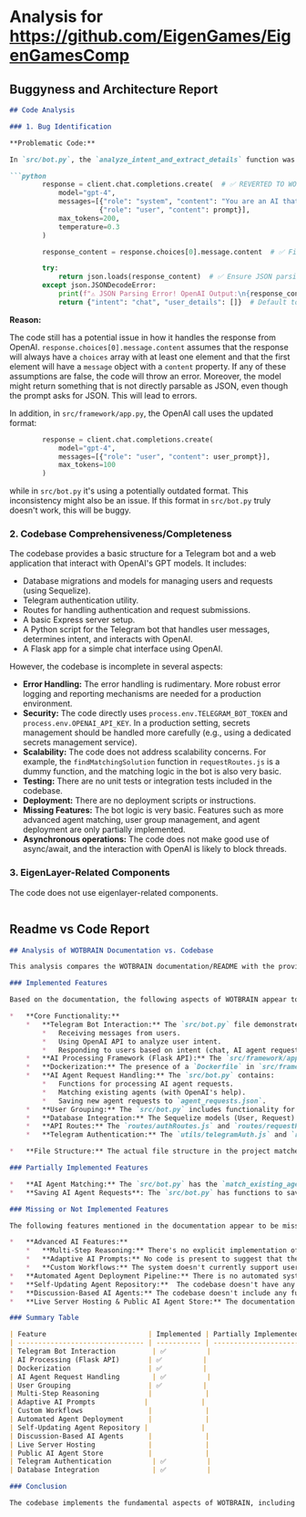 
# Analysis for https://github.com/EigenGames/EigenGamesComp

## Buggyness and Architecture Report
```markdown
## Code Analysis

### 1. Bug Identification

**Problematic Code:**

In `src/bot.py`, the `analyze_intent_and_extract_details` function was reverted to a supposedly working version that is not compatible with the newer OpenAI API. And the original buggy part was not fixed.

```python
        response = client.chat.completions.create(  # ✅ REVERTED TO WORKING FORMAT
            model="gpt-4",
            messages=[{"role": "system", "content": "You are an AI that categorizes user requests."},
                      {"role": "user", "content": prompt}],
            max_tokens=200,
            temperature=0.3
        )

        response_content = response.choices[0].message.content  # ✅ Fix API response handling

        try:
            return json.loads(response_content)  # ✅ Ensure JSON parsing
        except json.JSONDecodeError:
            print(f"⚠️ JSON Parsing Error! OpenAI Output:\n{response_content}")
            return {"intent": "chat", "user_details": []}  # Default to chat mode
```

**Reason:**

The code still has a potential issue in how it handles the response from OpenAI. `response.choices[0].message.content` assumes that the response will always have a `choices` array with at least one element and that the first element will have a `message` object with a `content` property. If any of these assumptions are false, the code will throw an error.  Moreover, the model might return something that is not directly parsable as JSON, even though the prompt asks for JSON. This will lead to errors.

In addition, in `src/framework/app.py`, the OpenAI call uses the updated format:
```python
        response = client.chat.completions.create(
            model="gpt-4",
            messages=[{"role": "user", "content": user_prompt}],
            max_tokens=100
        )
```
while in `src/bot.py` it's using a potentially outdated format. This inconsistency might also be an issue. If this format in `src/bot.py` truly doesn't work, this will be buggy.

### 2. Codebase Comprehensiveness/Completeness

The codebase provides a basic structure for a Telegram bot and a web application that interact with OpenAI's GPT models. It includes:

*   Database migrations and models for managing users and requests (using Sequelize).
*   Telegram authentication utility.
*   Routes for handling authentication and request submissions.
*   A basic Express server setup.
*   A Python script for the Telegram bot that handles user messages, determines intent, and interacts with OpenAI.
*   A Flask app for a simple chat interface using OpenAI.

However, the codebase is incomplete in several aspects:

*   **Error Handling:** The error handling is rudimentary. More robust error logging and reporting mechanisms are needed for a production environment.
*   **Security:**  The code directly uses `process.env.TELEGRAM_BOT_TOKEN` and `process.env.OPENAI_API_KEY`. In a production setting, secrets management should be handled more carefully (e.g., using a dedicated secrets management service).
*   **Scalability:** The code does not address scalability concerns. For example, the `findMatchingSolution` function in `requestRoutes.js` is a dummy function, and the matching logic in the bot is also very basic.
*   **Testing:** There are no unit tests or integration tests included in the codebase.
*   **Deployment:** There are no deployment scripts or instructions.
*   **Missing Features:**  The bot logic is very basic. Features such as more advanced agent matching, user group management, and agent deployment are only partially implemented.
*   **Asynchronous operations:** The code does not make good use of async/await, and the interaction with OpenAI is likely to block threads.

### 3. EigenLayer-Related Components

The code does not use eigenlayer-related components.
```
```

## Readme vs Code Report
```markdown
## Analysis of WOTBRAIN Documentation vs. Codebase

This analysis compares the WOTBRAIN documentation/README with the provided codebase to determine the extent of implementation and identify missing components.

### Implemented Features

Based on the documentation, the following aspects of WOTBRAIN appear to be implemented in the codebase:

*   **Core Functionality:**
    *   **Telegram Bot Interaction:** The `src/bot.py` file demonstrates the core functionality of a Telegram bot, including:
        *   Receiving messages from users.
        *   Using OpenAI API to analyze user intent.
        *   Responding to users based on intent (chat, AI agent request, group request).
    *   **AI Processing Framework (Flask API):** The `src/framework/app.py` file sets up a Flask API that interacts with OpenAI to generate responses. This aligns with the documentation's description of the AI processing component.
    *   **Dockerization:** The presence of a `Dockerfile` in `src/framework` confirms that the AI processing framework is containerized using Docker, as described in the documentation.
    *   **AI Agent Request Handling:** The `src/bot.py` contains:
        *   Functions for processing AI agent requests.
        *   Matching existing agents (with OpenAI's help).
        *   Saving new agent requests to `agent_requests.json`.
    *   **User Grouping:** The `src/bot.py` includes functionality for assigning users to interest-based groups and saving group assignments to `user_groups.json`.
    *   **Database Integration:** The Sequelize models (User, Request) and migrations indicate database integration for storing user and request data. The `src/server.js` connects to the database.
    *   **API Routes:** The `routes/authRoutes.js` and `routes/requestRoutes.js` define API endpoints for authentication via Telegram and submitting requests.
    *   **Telegram Authentication:** The `utils/telegramAuth.js` and `routes/authRoutes.js` implement authentication of users via Telegram.

*   **File Structure:** The actual file structure in the project matches closely with the file structure described in the documentation.

### Partially Implemented Features

*   **AI Agent Matching:** The `src/bot.py` has the `match_existing_agent` function, it uses OpenAI to match similar agents, but also checks for exact agent names. However, the function in `routes/requestRoutes.js` always returns `null`.
*   **Saving AI Agent Requests**: The `src/bot.py` has functions to save AI Agent Requests, but not directly on the database, instead, on a JSON (`agent_requests.json`) file.

### Missing or Not Implemented Features

The following features mentioned in the documentation appear to be missing or not fully implemented in the provided codebase:

*   **Advanced AI Features:**
    *   **Multi-Step Reasoning:** There's no explicit implementation of AI breaking down requests into actionable steps. The current intent analysis is relatively basic.
    *   **Adaptive AI Prompts:** No code is present to suggest that the AI learns and improves its prompts over time.
    *   **Custom Workflows:** The system doesn't currently support users defining complex AI-assisted processes.
*   **Automated Agent Deployment Pipeline:** There is no automated system for deploying AI agents based on saved requests. The `agent_requests.json` file simply stores the requests.
*   **Self-Updating Agent Repository:**  The codebase doesn't have any mechanism for automatically tracking available AI tools and suggesting the best match. It relies on the `deployed_agents.json` and OpenAI.
*   **Discussion-Based AI Agents:** The codebase doesn't include any functionality for providing AI-powered assistants within the discussion groups.
*   **Live Server Hosting & Public AI Agent Store:** The documentation mentions moving to live server hosting and creating a public AI agent store, but the codebase represents a local development setup.  There is no code related to deployment or a public store.

### Summary Table

| Feature                         | Implemented | Partially Implemented | Missing |
| ------------------------------- | ----------- | --------------------- | ------- |
| Telegram Bot Interaction         | ✅          |                       |         |
| AI Processing (Flask API)       | ✅          |                       |         |
| Dockerization                   | ✅          |                       |         |
| AI Agent Request Handling        | ✅          |                       |         |
| User Grouping                   | ✅          |                       |         |
| Multi-Step Reasoning            |             |                       | ✅      |
| Adaptive AI Prompts            |             |                       | ✅      |
| Custom Workflows                |             |                       | ✅      |
| Automated Agent Deployment      |             |                       | ✅      |
| Self-Updating Agent Repository |             |                       | ✅      |
| Discussion-Based AI Agents      |             |                       | ✅      |
| Live Server Hosting             |             |                       | ✅      |
| Public AI Agent Store           |             |                       | ✅      |
| Telegram Authentication          | ✅          |                       |         |
| Database Integration             | ✅          |                       |         |

### Conclusion

The codebase implements the fundamental aspects of WOTBRAIN, including Telegram bot interaction, AI processing, and user grouping. However, several advanced features described in the documentation, particularly those related to automated AI agent development, adaptive AI, and scalability, are either missing or only partially implemented. The project seems to be in an early stage of development, with a focus on basic functionality and local testing.
```
